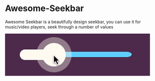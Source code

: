 # Awesome-Seekbar
Awesome Seekbar is a beautifully design seekbar, you can use it for music/video players, seek through a number of values

![](https://github.com/arlindiDev/Awesome-Seekbar/blob/master/awesomeseekbar.gif)
